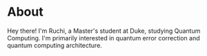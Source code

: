 # About
Hey there! I'm Ruchi, a Master's student at Duke, studying Quantum Computing. I'm primarily interested in quantum error correction and quantum computing architecture.
